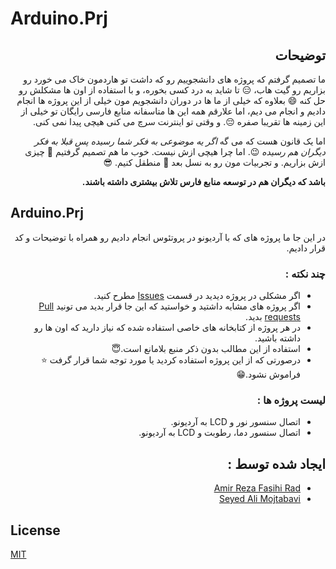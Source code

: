 # Arduino.Prj

<div dir="rtl">

## توضیحات

ما تصمیم گرفتم که پروژه های دانشجوییم رو که داشت تو هاردمون خاک می خورد رو بزاریم رو گیت هاب، :expressionless: تا شاید به درد کسی بخوره، و با استفاده از اون ها مشکلش رو حل کنه :smile: بعلاوه که خیلی از ما ها در دوران دانشجویم مون خیلی از این پروژه ها انجام دادیم و انجام می دیم، اما علارقم همه این ها متاسفانه منابع فارسی رایگان تو خیلی از این زمینه ها تقریبا صفره :pensive:. و وقتی تو اینترنت سرچ می کنی هیچی پیدا نمی کنی.
  
اما یک قانون هست که می گه *اگر یه موضوعی به فکر شما رسیده پس قبلا به فکر دیگران هم رسیده* :wink:. اما چرا هیچی ازش نیست. خوب ما هم تصمیم گرفتیم :muscle: چیزی ازش بزاریم. و تجربیات مون رو به نسل بعد :baby: منطقل کنیم. :sunglasses:

**باشد که دیگران هم در توسعه منابع فارس تلاش بیشتری داشته باشند.**

</div>

## Arduino.Prj

<div dir="rtl">
  در این جا ما پروژه های که با آردیونو در پروتئوس انجام دادیم رو همراه با توضیحات و کد قرار دادیم.
  
  ### چند نکته :
  * اگر مشکلی در پروژه دیدید در قسمت [Issues](https://github.com/Fasihi-Rad/Arduino.Prj/issues) مطرح کنید.
  * اگر پروژه های مشابه داشتید و خواستید که این جا قرار بدید می تونید [Pull requests](https://github.com/Fasihi-Rad/Arduino.Prj/pulls) بدید.
  * در هر پروژه از کتابخانه های خاصی استفاده شده که نیاز دارید که اون ها رو داشته باشید.
  * استفاده از این مطالب بدون ذکر منبع بلامانع است.:innocent:
  * درصورتی که از این پروژه استفاده کردید یا مورد توجه شما قرار گرفت :star: فراموش نشود.:grin:
  
  ### لیست پروژه ها :
  * اتصال سنسور نور و LCD به آردیونو.
  * اتصال سنسور دما، رطوبت و LCD به آردیونو.
  
  ## ایجاد شده توسط :
  * [Amir Reza Fasihi Rad](https://github.com/Fasihi-Rad)
  * [Seyed Ali Mojtabavi](https://github.com/mojtabavi)
  
</div>

## License

[MIT](https://choosealicense.com/licenses/mit/)
